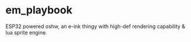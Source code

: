 # em_playbook
ESP32 powered oshw, an e-ink thingy with high-def rendering capability &amp; lua sprite engine.
